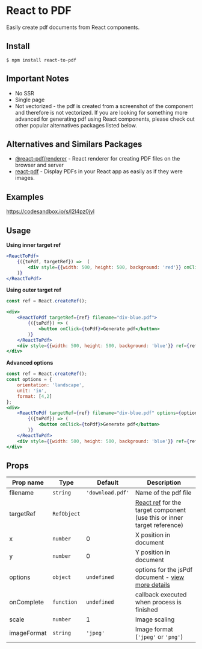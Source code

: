 # React to PDF

Easily create pdf documents from React components.

## Install

```
$ npm install react-to-pdf
```

## Important Notes

- No SSR
- Single page
- Not vectorized - the pdf is created from a screenshot of the component and therefore is not vectorized. If you are looking for something more advanced for generating pdf using React components, please check out other popular alternatives packages listed below.

## Alternatives and Similars Packages

* [@react-pdf/renderer](https://www.npmjs.com/package/@react-pdf/renderer) - React renderer for creating PDF files on the browser and server
* [react-pdf](https://www.npmjs.com/package/react-pdf) - Display PDFs in your React app as easily as if they were images.


## Examples

https://codesandbox.io/s/l2l4pz0jyl

## Usage

**Using inner target ref**

```jsx
<ReactToPdf>
    {({toPdf, targetRef}) =>  (
        <div style={{width: 500, height: 500, background: 'red'}} onClick={toPdf} ref={targetRef}/>
    )}
</ReactToPdf>
```

**Using outer target ref**

```jsx
const ref = React.createRef();

<div>
    <ReactToPdf targetRef={ref} filename="div-blue.pdf">
        {({toPdf}) => (
            <button onClick={toPdf}>Generate pdf</button>
        )}
    </ReactToPdf>
    <div style={{width: 500, height: 500, background: 'blue'}} ref={ref}/>
</div>
```

**Advanced options**
```jsx
const ref = React.createRef();
const options = {
    orientation: 'landscape',
    unit: 'in',
    format: [4,2]
};
<div>
    <ReactToPdf targetRef={ref} filename="div-blue.pdf" options={options} x={.5} y={.5} scale={0.8}>
        {({toPdf}) => (
            <button onClick={toPdf}>Generate pdf</button>
        )}
    </ReactToPdf>
    <div style={{width: 500, height: 500, background: 'blue'}} ref={ref}/>
</div>
```

## Props

|Prop name        |Type               |Default            |Description
|-----------------|-------------------|-------------------|--------------------------------
|filename         | `string`          | `'download.pdf'`  | Name of the pdf file
|targetRef        | `RefObject`       |                   | [React ref](https://reactjs.org/docs/refs-and-the-dom.html) for the target component (use this or inner target reference)
|x                | `number`          |         0         | X position in document
|y                | `number`          |         0         | Y position in document
|options          | `object`          |    `undefined`    | options for the jsPdf document - [view more details](https://rawgit.com/MrRio/jsPDF/master/docs/)
|onComplete       | `function`        |    `undefined`    | callback executed when process is finished
|scale            | `number`          |    1              | Image scaling
|imageFormat      | `string`          | `'jpeg'`          | Image format (`'jpeg'` or `'png'`)
